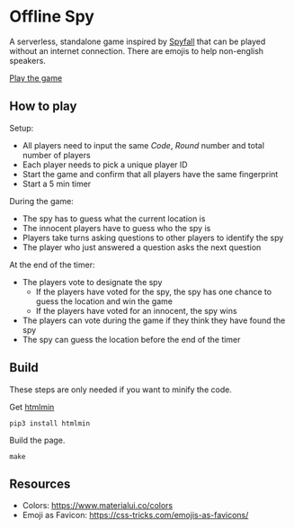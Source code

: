 # Offline Spy

A serverless, standalone game inspired by [Spyfall](https://hwint.ru/portfolio-item/spyfall/) that can be played without an internet connection.
There are emojis to help non-english speakers.

[Play the game](https://spy.verybadfrags.com)

## How to play

Setup:
* All players need to input the same *Code*, *Round* number and total number of players
* Each player needs to pick a unique player ID
* Start the game and confirm that all players have the same fingerprint
* Start a 5 min timer

During the game:
* The spy has to guess what the current location is
* The innocent players have to guess who the spy is
* Players take turns asking questions to other players to identify the spy
* The player who just answered a question asks the next question

At the end of the timer:
* The players vote to designate the spy
    * If the players have voted for the spy, the spy has one chance to guess the location and win the game
    * If the players have voted for an innocent, the spy wins
* The players can vote during the game if they think they have found the spy
* The spy can guess the location before the end of the timer

## Build

These steps are only needed if you want to minify the code.

Get [htmlmin](https://pypi.org/project/htmlmin/)
```shell
pip3 install htmlmin
```

Build the page.
```shell
make
```

## Resources

* Colors: https://www.materialui.co/colors
* Emoji as Favicon: https://css-tricks.com/emojis-as-favicons/
